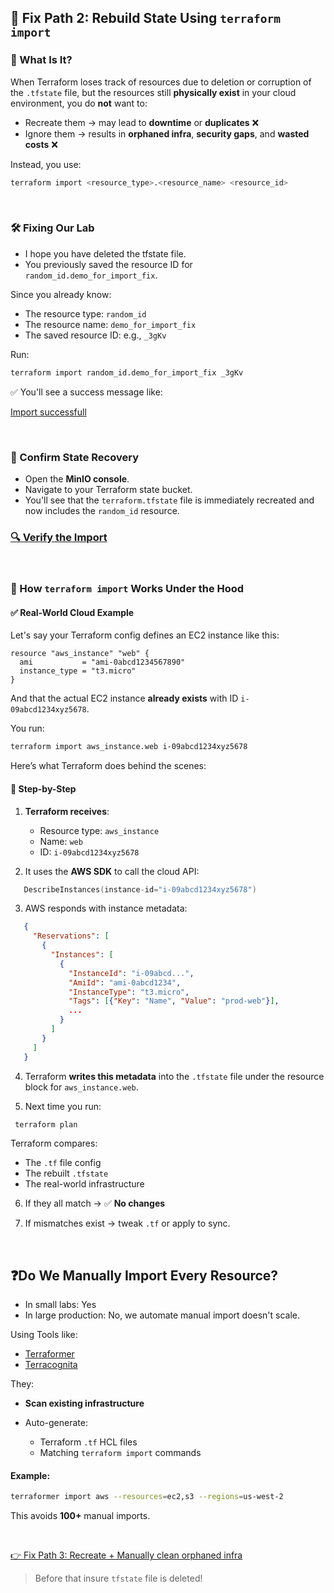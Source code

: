 ## 🔁 Fix Path 2: Rebuild State Using `terraform import`

### 🧠 What Is It?

When Terraform loses track of resources due to deletion or corruption of the `.tfstate` file, but the resources still **physically exist** in your cloud environment, you do **not** want to:

* Recreate them → may lead to **downtime** or **duplicates** ❌
* Ignore them → results in **orphaned infra**, **security gaps**, and **wasted costs** ❌

Instead, you use:

```bash
terraform import <resource_type>.<resource_name> <resource_id>
```

<br>

### 🛠 Fixing Our Lab

- I hope you have deleted the tfstate file.
- You previously saved the resource ID for `random_id.demo_for_import_fix`.

Since you already know:

* The resource type: `random_id`
* The resource name: `demo_for_import_fix`
* The saved resource ID: e.g., `_3gKv`

Run:

```bash
terraform import random_id.demo_for_import_fix _3gKv
```

✅ You'll see a success message like:

[Import successfull](./assets/import.png)

<br>

### 📂 Confirm State Recovery

* Open the **MinIO console**.
* Navigate to your Terraform state bucket.
* You'll see that the `terraform.tfstate` file is immediately recreated and now includes the `random_id` resource.

### [🔍 Verify the Import](./verify.md#-verify-path-2-rebuild-state-using-terraform-import)

<br>

### 🧠 How `terraform import` Works Under the Hood

#### ✅ Real-World Cloud Example

Let's say your Terraform config defines an EC2 instance like this:

```hcl
resource "aws_instance" "web" {
  ami           = "ami-0abcd1234567890"
  instance_type = "t3.micro"
}
```

And that the actual EC2 instance **already exists** with ID `i-09abcd1234xyz5678`.

You run:

```bash
terraform import aws_instance.web i-09abcd1234xyz5678
```

Here’s what Terraform does behind the scenes:

#### 🔁 Step-by-Step

1. **Terraform receives**:

   * Resource type: `aws_instance`
   * Name: `web`
   * ID: `i-09abcd1234xyz5678`

2. It uses the **AWS SDK** to call the cloud API:

```go
   DescribeInstances(instance-id="i-09abcd1234xyz5678")
```

3. AWS responds with instance metadata:

```json
   {
     "Reservations": [
       {
         "Instances": [
           {
             "InstanceId": "i-09abcd...",
             "AmiId": "ami-0abcd1234",
             "InstanceType": "t3.micro",
             "Tags": [{"Key": "Name", "Value": "prod-web"}],
             ...
           }
         ]
       }
     ]
   }
```

4. Terraform **writes this metadata** into the `.tfstate` file under the resource block for `aws_instance.web`.

5. Next time you run:

```bash
 terraform plan
```

   Terraform compares:

   * The `.tf` file config
   * The rebuilt `.tfstate`
   * The real-world infrastructure

6. If they all match → ✅ **No changes**

7. If mismatches exist → tweak `.tf` or apply to sync.

<br>

## ❓Do We Manually Import Every Resource?
- In small labs: Yes
- In large production: No, we automate manual import doesn't scale. 

Using Tools like:
- [Terraformer](https://github.com/GoogleCloudPlatform/terraformer)
- [Terracognita](https://cycloid.io/terracognita/)

They:

* **Scan existing infrastructure**
* Auto-generate:

  * Terraform `.tf` HCL files
  * Matching `terraform import` commands

#### Example:

```bash
terraformer import aws --resources=ec2,s3 --regions=us-west-2
```

This avoids **100+** manual imports.

<br>

[👉 Fix Path 3: Recreate + Manually clean orphaned infra](./fix-path-3.md)
> Before that insure `tfstate` file is deleted!
